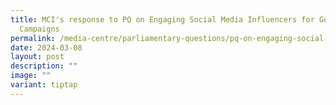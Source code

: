 ```yaml
---
title: MCI's response to PQ on Engaging Social Media Influencers for Government
  Campaigns
permalink: /media-centre/parliamentary-questions/pq-on-engaging-social-media-influencers-for-campaigns/
date: 2024-03-08
layout: post
description: ""
image: ""
variant: tiptap
---
```

